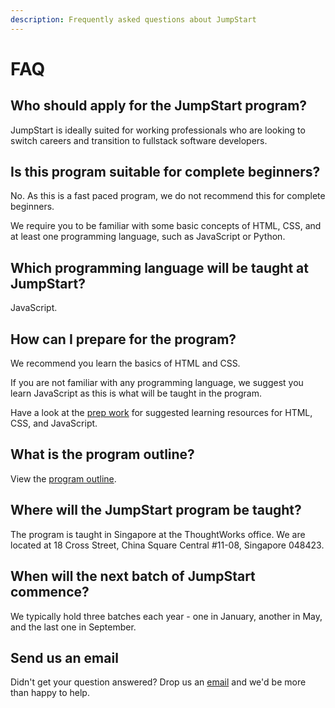 ```yaml
---
description: Frequently asked questions about JumpStart
---
```


# FAQ

## Who should apply for the JumpStart program?

JumpStart is ideally suited for working professionals who are looking to switch careers and transition to fullstack software developers.

## Is this program suitable for complete beginners?

No. As this is a fast paced program, we do not recommend this for complete beginners.

We require you to be familiar with some basic concepts of HTML, CSS, and at least one programming language, such as JavaScript or Python.

## Which programming language will be taught at JumpStart?

JavaScript.

## How can I prepare for the program?

We recommend you learn the basics of HTML and CSS.

If you are not familiar with any programming language, we suggest you learn JavaScript as this is what will be taught in the program.

Have a look at the [prep work](../prep-work.md) for suggested learning resources for HTML, CSS, and JavaScript.

## What is the program outline?

View the [program outline](../outline.md).

## Where will the JumpStart program be taught?

The program is taught in Singapore at the ThoughtWorks office. We are located at 18 Cross Street, China Square Central \#11-08, Singapore 048423.

## When will the next batch of JumpStart commence?

We typically hold three batches each year - one in January, another in May, and the last one in September.

## Send us an email 

Didn't get your question answered? Drop us an [email](mailto:jumpstart@thoughtworks.com) and we'd be more than happy to help.

